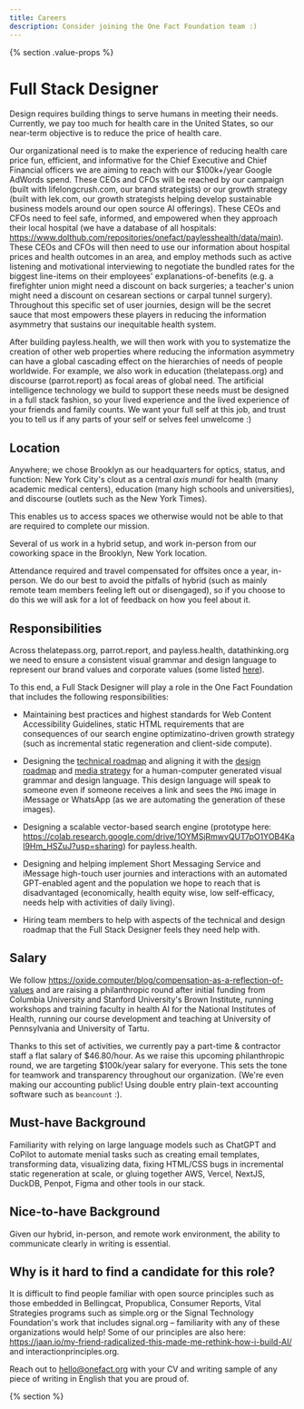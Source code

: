 ```yaml
---
title: Careers
description: Consider joining the One Fact Foundation team :)
---
```


{% section .value-props %}

# Full Stack Designer

Design requires building things to serve humans in meeting their needs. Currently, we pay too much for health care in the United States, so our near-term objective is to reduce the price of health care. 

Our organizational need is to make the experience of reducing health care price fun, efficient, and informative for the Chief Executive and Chief Financial officers we are aiming to reach with our $100k+/year Google AdWords spend. These CEOs and CFOs will be reached by our campaign (built with lifelongcrush.com, our brand strategists) or our growth strategy (built with lek.com, our growth strategists helping develop sustainable business models around our open source AI offerings). These CEOs and CFOs need to feel safe, informed, and empowered when they approach their local hospital (we have a database of all hospitals: https://www.dolthub.com/repositories/onefact/paylesshealth/data/main). These CEOs and CFOs will then need to use our information about hospital prices and health outcomes in an area, and employ methods such as active listening and motivational interviewing to negotiate the bundled rates for the biggest line-items on their employees' explanations-of-benefits (e.g. a firefighter union might need a discount on back surgeries; a teacher's union might need a discount on cesarean sections or carpal tunnel surgery). Throughout this specific set of user journies, design will be the secret sauce that most empowers these players in reducing the information asymmetry that sustains our inequitable health system. 

After building payless.health, we will then work with you to systematize the creation of other web properties where reducing the information asymmetry can have a global cascading effect on the hierarchies of needs of people worldwide. For example, we also work in education (thelatepass.org) and discourse (parrot.report) as focal areas of global need. The artificial intelligence technology we build to support these needs must be designed in a full stack fashion, so your lived experience and the lived experience of your friends and family counts. We want your full self at this job, and trust you to tell us if any parts of your self or selves feel unwelcome :)

## Location

Anywhere; we chose Brooklyn as our headquarters for optics, status, and function: New York City's clout as a central _axis mundi_ for health (many academic medical centers), education (many high schools and universities), and discourse (outlets such as the New York Times). 

This enables us to access spaces we otherwise would not be able to that are required to complete our mission.

Several of us work in a hybrid setup, and work in-person from our coworking space in the Brooklyn, New York location.

Attendance required and travel compensated for offsites once a year, in-person. We do our best to avoid the pitfalls of hybrid (such as mainly remote team members feeling left out or disengaged), so if you choose to do this we will ask for a lot of feedback on how you feel about it.

## Responsibilities

Across thelatepass.org, parrot.report, and payless.health, datathinking.org we need to ensure a consistent visual grammar and design language to represent our brand values and corporate values (some listed [here](https://docs.google.com/document/d/102S83njIH54zrV9dEkp0E59S7ESQWyVv1XjGZ9ftXbA/edit?usp=sharing)).

To this end, a Full Stack Designer will play a role in the One Fact Foundation that includes the following responsibilities:

* Maintaining best practices and highest standards for Web Content Accessibility Guidelines, static HTML requirements that are consequences of our search engine optimizatino-driven growth strategy (such as incremental static regeneration and client-side compute). 

* Designing the [technical roadmap](https://docs.google.com/document/d/1E5pirByWU0k2PWulDAPF3Z6JHAj2VQ938vFFRLWwVyc/edit?usp=sharing) and aligning it with the [design roadmap](https://docs.google.com/document/d/1duoCI6L4z_vvz52XVliQW4h-SATzMAQ4L8O7lgIRFgI/edit?usp=sharing) and [media strategy](https://docs.google.com/document/d/1QfvIilGWRBsFluMGHA428tAf8omE7Mxg9Ss8Gb2uUy8/edit?usp=sharing) for a human-computer generated visual grammar and design language. This design language will speak to someone even if someone receives a link and sees the `PNG` image in iMessage or WhatsApp (as we are automating the generation of these images).

* Designing a scalable vector-based search engine (prototype here: https://colab.research.google.com/drive/1OYMSjRmwvQUT7pO1YOB4Kal9Hm_HSZuJ?usp=sharing) for payless.health.

* Designing and helping implement Short Messaging Service and iMessage high-touch user journies and interactions with an automated GPT-enabled agent and the population we hope to reach that is disadvantaged (economically, health equity wise, low self-efficacy, needs help with activities of daily living).

* Hiring team members to help with aspects of the technical and design roadmap that the Full Stack Designer feels they need help with.

## Salary

We follow https://oxide.computer/blog/compensation-as-a-reflection-of-values and are raising a philanthropic round after initial funding from Columbia University and Stanford University's Brown Institute, running workshops and training faculty in health AI for the National Institutes of Health, running our course development and teaching at University of Pennsylvania and University of Tartu.

Thanks to this set of activities, we currently pay a part-time & contractor staff a flat salary of $46.80/hour. As we raise this upcoming philanthropic round, we are targeting $100k/year salary for everyone. This sets the tone for teamwork and transparency throughout our organization. (We're even making our accounting public! Using double entry plain-text accounting software such as `beancount` :). 

## Must-have Background

Familiarity with relying on large language models such as ChatGPT and CoPilot to automate menial tasks such as creating email templates, transforming data, visualizing data, fixing HTML/CSS bugs in incremental static regeneration at scale, or gluing together AWS, Vercel, NextJS, DuckDB, Penpot, Figma and other tools in our stack.

## Nice-to-have Background

Given our hybrid, in-person, and remote work environment, the ability to communicate clearly in writing is essential. 

## Why is it hard to find a candidate for this role? 

It is difficult to find people familiar with open source principles such as those embedded in Bellingcat, Propublica, Consumer Reports, Vital Strategies programs such as simple.org or the Signal Technology Foundation's work that includes signal.org – familiarity with any of these organizations would help! Some of our principles are also here: https://jaan.io/my-friend-radicalized-this-made-me-rethink-how-i-build-AI/ and interactionprinciples.org.

Reach out to hello@onefact.org with your CV and writing sample of any piece of writing in English that you are proud of.

{% section %}
